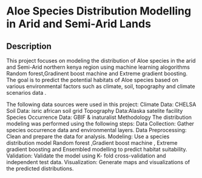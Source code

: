 # Aloe Species Distribution Modelling in Arid and Semi-Arid Lands 

## Description
This project focuses on modeling the distribution of Aloe species in the arid and Semi-Arid northern  kenya region using machine learning alogorithms Random forest,Gradinent boost machine and Extreme gradient boosting. The goal is to predict the potential habitats of Aloe species based on various environmental factors such as climate, soil, topography and climate scenarios data .

The following data sources were used in this project:
Climate Data: CHELSA
Soil Data: isric african soil grid
Topography Data:Alaska satelite facility
Species Occurrence Data: GBIF & inaturalist
Methodology
The distribution modeling was performed using the following steps:
Data Collection: Gather species occurrence data and environmental layers.
Data Preprocessing: Clean and prepare the data for analysis.
Modeling: Use a species distribution model Random forest ,Gradient boost machine , Extreme gradient boosting and Ensembled modelling  to predict habitat suitability.
Validation: Validate the model using  K- fold cross-validation and independent test data.
Visualization: Generate maps and visualizations of the predicted distributions.

